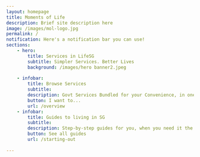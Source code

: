 ```yaml
---
layout: homepage
title: Moments of Life
description: Brief site description here
image: /images/mol-logo.jpg
permalink: /
notification: Here's a notification bar you can use!
sections:
    - hero:
        title: Services in LifeSG
        subtitle: Simpler Services. Better Lives
        background: /images/hero banner2.jpeg
  
    - infobar:
        title: Browse Services 
        subtitle: 
        description: Govt Services Bundled for your Convenience, in one place
        button: I want to...
        url: /overview
    - infobar:
        title: Guides to living in SG
        subtitle:  
        description: Step-by-step guides for you, when you need it the most
        button: See all guides
        url: /starting-out
 
---
```

